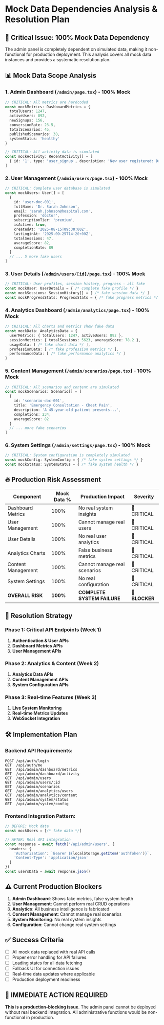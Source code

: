 # Mock Data Dependencies Analysis & Resolution Plan

## 🚨 **Critical Issue: 100% Mock Data Dependency**

The admin panel is completely dependent on simulated data, making it non-functional for production deployment. This analysis covers all mock data instances and provides a systematic resolution plan.

## 📊 **Mock Data Scope Analysis**

### **1. Admin Dashboard (`/admin/page.tsx`)** - 100% Mock
```typescript
// CRITICAL: All metrics are hardcoded
const mockMetrics: DashboardMetrics = {
  totalUsers: 1247,
  activeUsers: 892,
  newSignups: 156,
  conversionRate: 23.5,
  totalScenarios: 45,
  publishedScenarios: 38,
  systemStatus: 'healthy'
}

// CRITICAL: All activity data is simulated
const mockActivity: RecentActivity[] = [
  { id: '1', type: 'user_signup', description: 'New user registered: Dr. Sarah Johnson' }
]
```

### **2. User Management (`/admin/users/page.tsx`)** - 100% Mock
```typescript
// CRITICAL: Complete user database is simulated
const mockUsers: User[] = [
  {
    id: 'user-doc-001',
    fullName: 'Dr. Sarah Johnson',
    email: 'sarah.johnson@hospital.com',
    profession: 'doctor',
    subscriptionTier: 'premium',
    isActive: true,
    createdAt: '2025-08-15T09:30:00Z',
    lastLoginAt: '2025-09-25T14:20:00Z',
    totalSessions: 47,
    averageScore: 82,
    completionRate: 89
  }
  // ... 5 more fake users
]
```

### **3. User Details (`/admin/users/[id]/page.tsx`)** - 100% Mock
```typescript
// CRITICAL: User profiles, session history, progress - all fake
const mockUser: UserDetails = { /* complete fake profile */ }
const mockSessions: SessionHistory[] = [ /* fake session data */ ]
const mockProgressStats: ProgressStats = { /* fake progress metrics */ }
```

### **4. Analytics Dashboard (`/admin/analytics/page.tsx`)** - 100% Mock
```typescript
// CRITICAL: All charts and metrics show fake data
const mockData: AnalyticsData = {
  userMetrics: { totalUsers: 1247, activeUsers: 892 },
  sessionMetrics: { totalSessions: 5623, averageScore: 78.2 },
  usageData: [ /* fake chart data */ ],
  professionData: [ /* fake profession metrics */ ],
  performanceData: [ /* fake performance analytics */ ]
}
```

### **5. Content Management (`/admin/scenarios/page.tsx`)** - 100% Mock
```typescript
// CRITICAL: All scenarios and content are simulated
const mockScenarios: Scenario[] = [
  {
    id: 'scenario-doc-001',
    title: 'Emergency Consultation - Chest Pain',
    description: 'A 45-year-old patient presents...',
    completions: 234,
    averageScore: 82
  }
  // ... more fake scenarios
]
```

### **6. System Settings (`/admin/settings/page.tsx`)** - 100% Mock
```typescript
// CRITICAL: System configuration is completely simulated
const mockConfig: SystemConfig = { /* fake system settings */ }
const mockStatus: SystemStatus = { /* fake system health */ }
```

## 🔥 **Production Risk Assessment**

| Component | Mock Data % | Production Impact | Severity |
|-----------|-------------|-------------------|----------|
| Dashboard Metrics | 100% | No real system insights | 🚨 CRITICAL |
| User Management | 100% | Cannot manage real users | 🚨 CRITICAL |
| User Details | 100% | No real user analytics | 🚨 CRITICAL |
| Analytics Charts | 100% | False business metrics | 🚨 CRITICAL |
| Content Management | 100% | Cannot manage real scenarios | 🚨 CRITICAL |
| System Settings | 100% | No real configuration | 🚨 CRITICAL |
| **OVERALL RISK** | **100%** | **COMPLETE SYSTEM FAILURE** | **🚨 BLOCKER** |

## 🎯 **Resolution Strategy**

### **Phase 1: Critical API Endpoints (Week 1)**
1. **Authentication & User APIs**
2. **Dashboard Metrics APIs** 
3. **User Management APIs**

### **Phase 2: Analytics & Content (Week 2)**
1. **Analytics Data APIs**
2. **Content Management APIs**
3. **System Configuration APIs**

### **Phase 3: Real-time Features (Week 3)**
1. **Live System Monitoring**
2. **Real-time Metrics Updates**
3. **WebSocket Integration**

## 🛠 **Implementation Plan**

### **Backend API Requirements:**
```
POST /api/auth/login
GET  /api/auth/me
GET  /api/admin/dashboard/metrics
GET  /api/admin/dashboard/activity
GET  /api/admin/users
GET  /api/admin/users/:id
GET  /api/admin/scenarios
GET  /api/admin/analytics/users
GET  /api/admin/analytics/content
GET  /api/admin/system/status
GET  /api/admin/system/config
```

### **Frontend Integration Pattern:**
```typescript
// BEFORE: Mock data
const mockUsers = [/* fake data */]

// AFTER: Real API integration
const response = await fetch('/api/admin/users', {
  headers: {
    'Authorization': `Bearer ${localStorage.getItem('authToken')}`,
    'Content-Type': 'application/json'
  }
})
const usersData = await response.json()
```

## ⚠️ **Current Production Blockers**

1. **Admin Dashboard**: Shows fake metrics, false system health
2. **User Management**: Cannot perform real CRUD operations
3. **Analytics**: All business intelligence is fabricated
4. **Content Management**: Cannot manage real scenarios
5. **System Monitoring**: No real system insights
6. **Configuration**: Cannot change real system settings

## ✅ **Success Criteria**

- [ ] All mock data replaced with real API calls
- [ ] Proper error handling for API failures
- [ ] Loading states for all data fetching
- [ ] Fallback UI for connection issues
- [ ] Real-time data updates where applicable
- [ ] Production deployment readiness

## 🚨 **IMMEDIATE ACTION REQUIRED**

**This is a production-blocking issue.** The admin panel cannot be deployed without real backend integration. All administrative functions would be non-functional in production.